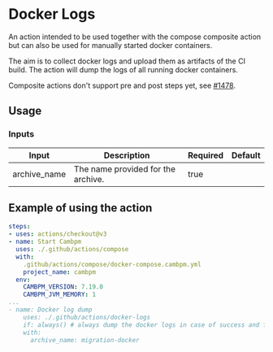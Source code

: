 # Docker Logs

An action intended to be used together with the compose composite action but can also be used for manually started docker containers.

The aim is to collect docker logs and upload them as artifacts of the CI build. The action will dump the logs of all running docker containers.

Composite actions don't support pre and post steps yet, see [#1478](https://github.com/actions/runner/issues/1478).

## Usage

### Inputs

|    Input     |            Description             | Required | Default |
|--------------|------------------------------------|----------|---------|
| archive_name | The name provided for the archive. | true     |         |

## Example of using the action

```yaml
steps:
- uses: actions/checkout@v3
- name: Start Cambpm
  uses: ./.github/actions/compose
  with:
    .github/actions/compose/docker-compose.cambpm.yml
    project_name: cambpm
  env:
    CAMBPM_VERSION: 7.19.0
    CAMBPM_JVM_MEMORY: 1
...
- name: Docker log dump
    uses: ./.github/actions/docker-logs
    if: always() # always dump the docker logs in case of success and failure
    with:
      archive_name: migration-docker
```

